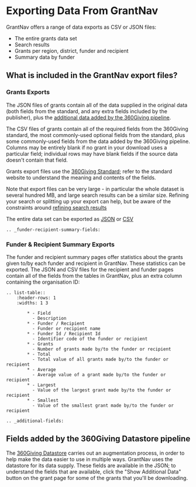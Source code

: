 Exporting Data From GrantNav
============================

GrantNav offers a range of data exports as CSV or JSON files:

* The entire grants data set
* Search results
* Grants per region, district, funder and recipient 
* Summary data by funder 

## What is included in the GrantNav export files?

### Grants Exports

The JSON files of grants contain all of the data supplied in the original data (both fields from the standard, and any extra fields included by the publisher), plus the [additional data added by the 360Giving pipeline](additional-fields). 

The CSV files of grants contain all of the required fields from the 360Giving standard, the most commonly-used optional fields from the standard, plus some commonly-used fields from the data added by the 360Giving pipeline. Columns may be entirely blank if no grant in your download uses a particular field; individual rows may have blank fields if the source data doesn't contain that field. 

Grants export files use the [360Giving Standard](https://standard.threesixtygiving.org/en/latest/); refer to the standard website to understand the meaning and contents of the fields.

Note that export files can be very large - in particular the whole dataset is several hundred MB, and large search results can be a similar size. Refining your search or splitting up your export can help, but be aware of the constraints around [refining search results](refining-results)

The entire data set can be exported as [JSON](http://grantnav.threesixtygiving.org/search.json) or [CSV](http://grantnav.threesixtygiving.org/search.csv)


```eval_rst
.. _funder-recipient-summary-fields:
```

### Funder & Recipient Summary Exports

The funder and recipient summary pages offer statistics about the grants given to/by each funder and recipient in GrantNav. These statistics can be exported. The JSON and CSV files for the recipient and funder pages contain all of the fields from the tables in GrantNav, plus an extra column containing the organisation ID:

```eval_rst
.. list-table::
    :header-rows: 1
    :widths: 1 3

        * - Field
          - Description
        * - Funder / Recipient
          - Funder or recipient name
        * - Funder Id / Recipient Id
          - Identifier code of the funder or recipient
        * - Grants
          - Number of grants made by/to the funder or recipient
        * - Total
          - Total value of all grants made by/to the funder or recipient
        * - Average
          - Average value of a grant made by/to the funder or recipient
        * - Largest
          - Value of the largest grant made by/to the funder or recipient
        * - Smallest
          - Value of the smallest grant made by/to the funder or recipient

```



```eval_rst
.. _additional-fields:
```

## Fields added by the 360Giving Datastore pipeline

The [360Giving Datastore](https://www.threesixtygiving.org/data/360giving-datastore/) carries out an augmentation process, in order to help make the data easier to use in multiple ways. GrantNav uses the datastore for its data supply. These fields are available in the JSON; to understand the fields that are available, click the "Show Additional Data" button on the grant page for some of the grants that you'll be downloading. 


